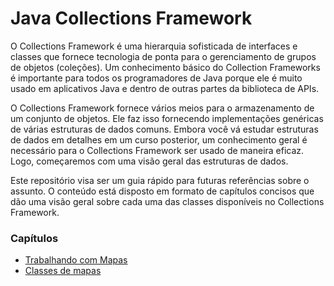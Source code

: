 # Java Collections Framework
O Collections Framework é uma hierarquia sofisticada de interfaces e classes que fornece tecnologia de ponta para o gerenciamento de grupos de objetos (coleções). Um conhecimento básico do Collection Frameworks é importante para todos os programadores de Java porque ele é muito usado em aplicativos Java e dentro de outras partes da biblioteca de APIs.

O Collections Framework fornece vários meios para o armazenamento de um conjunto de objetos. Ele faz isso fornecendo implementações genéricas de várias estruturas de dados comuns. Embora você vá estudar estruturas de dados em detalhes em um curso posterior, um conhecimento geral é necessário para o Collections Framework ser usado de maneira eficaz. Logo, começaremos com uma visão geral das estruturas de dados.

Este repositório visa ser um guia rápido para futuras referências sobre o assunto. O conteúdo está disposto em formato de capítulos concisos que dão uma visão geral sobre cada uma das classes disponíveis no Collections Framework.

### Capítulos

 * [Trabalhando com Mapas](https://github.com/eduardowgmendes/Java-Collections-/blob/main/contents/set/map.md#trabalahando-com-mapas)  
 * [Classes de mapas](https://github.com/eduardowgmendes/Java-Collections-/blob/main/contents/set/mapclasses.md#as-classes-de-mapas)  
 
